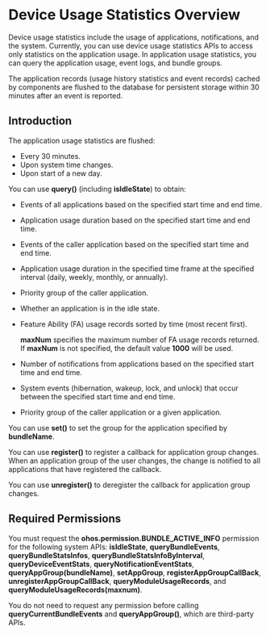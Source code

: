 # Device Usage Statistics Overview

Device usage statistics include the usage of applications, notifications, and the system. Currently, you can use device usage statistics APIs to access only statistics on the application usage. In application usage statistics, you can query the application usage, event logs, and bundle groups. 

The application records (usage history statistics and event records) cached by components are flushed to the database for persistent storage within 30 minutes after an event is reported.

## Introduction

The application usage statistics are flushed:
- Every 30 minutes.
- Upon system time changes.
- Upon start of a new day.

You can use **query()** (including **isIdleState**) to obtain:
- Events of all applications based on the specified start time and end time.

- Application usage duration based on the specified start time and end time.

- Events of the caller application based on the specified start time and end time.

- Application usage duration in the specified time frame at the specified interval (daily, weekly, monthly, or annually).

- Priority group of the caller application.

- Whether an application is in the idle state.

- Feature Ability (FA) usage records sorted by time (most recent first). 

  **maxNum** specifies the maximum number of FA usage records returned. If **maxNum** is not specified, the default value **1000** will be used.

- Number of notifications from applications based on the specified start time and end time.

- System events (hibernation, wakeup, lock, and unlock) that occur between the specified start time and end time.

- Priority group of the caller application or a given application.

You can use **set()** to set the group for the application specified by **bundleName**.

You can use **register()** to register a callback for application group changes. When an application group of the user changes, the change is notified to all applications that have registered the callback.

You can use **unregister()** to deregister the callback for application group changes.

## Required Permissions
You must request the **ohos.permission.BUNDLE_ACTIVE_INFO** permission for the following system APIs: **isIdleState**, **queryBundleEvents**, **queryBundleStatsInfos**, **queryBundleStatsInfoByInterval**, **queryDeviceEventStats**, **queryNotificationEventStats**, **queryAppGroup(bundleName)**, **setAppGroup**, **registerAppGroupCallBack**, **unregisterAppGroupCallBack**, **queryModuleUsageRecords**, and **queryModuleUsageRecords(maxnum)**.

You do not need to request any permission before calling **queryCurrentBundleEvents** and **queryAppGroup()**, which are third-party APIs.